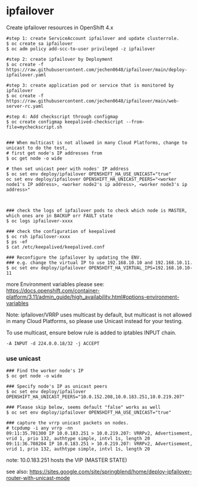 # ipfailover

Create ipfailover resources in OpenShift 4.x

```
#step 1: create ServiceAccount ipfailover and update clusterrole.
$ oc create sa ipfailover
$ oc adm policy add-scc-to-user privileged -z ipfailover

#step 2: create ipfailover by Deployment
$ oc create -f https://raw.githubusercontent.com/jechen0648/ipfailover/main/deploy-ipfailover.yaml

#step 3: create application pod or service that is monitored by ipfailover
$ oc create -f https://raw.githubusercontent.com/jechen0648/ipfailover/main/web-server-rc.yaml

#step 4: Add checkscript through configmap
$ oc create configmap keepalived-checkscript --from-file=mycheckscript.sh


### When multicast is not allowed in many Cloud Platforms, change to unicast to do the test, 
# first get node's IP addresses from 
$ oc get node -o wide

# then set unicast peer with nodes' IP address
$ oc set env deploy/ipfailover OPENSHIFT_HA_USE_UNICAST="true"
oc set env deploy/ipfailover OPENSHIFT_HA_UNICAST_PEERS="<worker node1's IP address>, <worker node2's ip address>, <worker node3's ip address>"



### check the logs of ipfailover pods to check which node is MASTER, which ones are in BACKUP orr FAULT state
$ oc logs ipfailover-xxxx

### check the configuration of keepalived
$ oc rsh ipfailover-xxxx
$ ps -ef
$ cat /etc/keepalived/keepalived.conf

### Reconfigure the ipfailover by updating the ENV. 
### e.g. change the virtual IP to use 192.168.10.10 and 192.168.10.11. 
$ oc set env deploy/ipfailover OPENSHIFT_HA_VIRTUAL_IPS=192.168.10.10-11

```

more Environment variables please see:
https://docs.openshift.com/container-platform/3.11/admin_guide/high_availability.html#options-environment-variables


Note: ipfailover/VRRP uses multicast by default, but multicast is not allowed in many Cloud Platforms, so please use Unicast instead for your testing.

To use multicast, ensure below rule is added to iptables INPUT chain.
```
-A INPUT -d 224.0.0.18/32 -j ACCEPT
```

### use unicast

```
### Find the worker node's IP
$ oc get node -o wide

### Specify node's IP as unicast peers
$ oc set env deploy/ipfailover OPENSHIFT_HA_UNICAST_PEERS="10.0.152.208,10.0.183.251,10.0.219.207"

### Please skip below, seems default "false" works as well
$ oc set env deploy/ipfailover OPENSHIFT_HA_USE_UNICAST="true"                                         

### capture the vrrp unicast packets on nodes.
# tcpdump -i any vrrp -nn
09:11:35.701300 IP 10.0.183.251 > 10.0.219.207: VRRPv2, Advertisement, vrid 1, prio 132, authtype simple, intvl 1s, length 20
09:11:36.708204 IP 10.0.183.251 > 10.0.219.207: VRRPv2, Advertisement, vrid 1, prio 132, authtype simple, intvl 1s, length 20
```

note: 10.0.183.251 hosts the VIP (MASTER STATE)


see also: https://sites.google.com/site/springblend/home/deploy-ipfailover-router-with-unicast-mode
